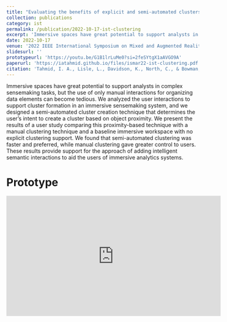 ```yaml
---
title: "Evaluating the benefits of explicit and semi-automated clusters for immersive sensemaking"
collection: publications
category: ist
permalink: /publication/2022-10-17-ist-clustering
excerpt: 'Immersive spaces have great potential to support analysts in complex sensemaking tasks, but the use of only manual interactions for organizing data elements can become tedious. We analyzed the user interactions to support cluster formation in an immersive sensemaking system, and we designed a semi-automated cluster creation technique that determines the user’s intent to create a cluster based on object proximity. We present the results of a user study comparing this proximity-based technique with a manual clustering technique and a baseline immersive workspace with no explicit clustering support. We found that semi-automated clustering was faster and preferred, while manual clustering gave greater control to users. These results provide support for the approach of adding intelligent semantic interactions to aid the users of immersive analytics systems.'
date: 2022-10-17
venue: '2022 IEEE International Symposium on Mixed and Augmented Reality (ISMAR)'
slidesurl: ''
prototypeurl: 'https://youtu.be/G1B1lrLuMe0?si=2feSYtgX1aAVGO9A'
paperurl: 'https://iatahmid.github.io/files/ismar22-ist-clustering.pdf'
citation: 'Tahmid, I. A., Lisle, L., Davidson, K., North, C., & Bowman, D. A. (2022, October). <em>Evaluating the benefits of explicit and semi-automated clusters for immersive sensemaking</em>. In 2022 IEEE International Symposium on Mixed and Augmented Reality (ISMAR) (pp. 479-488). IEEE.'
---
```


Immersive spaces have great potential to support analysts in complex sensemaking tasks, but the use of only manual interactions for organizing data elements can become tedious. We analyzed the user interactions to support cluster formation in an immersive sensemaking system, and we designed a semi-automated cluster creation technique that determines the user’s intent to create a cluster based on object proximity. We present the results of a user study comparing this proximity-based technique with a manual clustering technique and a baseline immersive workspace with no explicit clustering support. We found that semi-automated clustering was faster and preferred, while manual clustering gave greater control to users. These results provide support for the approach of adding intelligent semantic interactions to aid the users of immersive analytics systems.

Prototype
===========
<iframe width="560" height="315" src="https://www.youtube.com/embed/G1B1lrLuMe0?si=pbt1pxmS_rXlPTKc" title="YouTube video player" frameborder="0" allow="accelerometer; autoplay; clipboard-write; encrypted-media; gyroscope; picture-in-picture; web-share" referrerpolicy="strict-origin-when-cross-origin" allowfullscreen></iframe>
